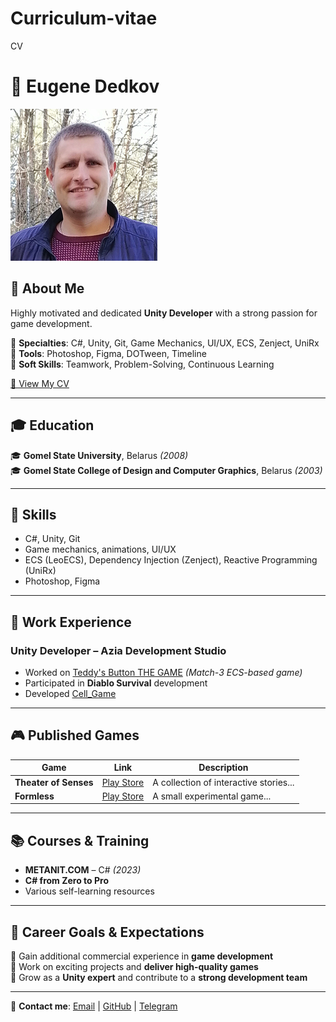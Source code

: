 # Curriculum-vitae
CV
# 📝 Eugene Dedkov

![Profile Photo](profile.jpg)

## 🌟 About Me
Highly motivated and dedicated **Unity Developer** with a strong passion for game development.

🔹 **Specialties**: C#, Unity, Git, Game Mechanics, UI/UX, ECS, Zenject, UniRx  
🔹 **Tools**: Photoshop, Figma, DOTween, Timeline  
🔹 **Soft Skills**: Teamwork, Problem-Solving, Continuous Learning  

[📄 View My CV](https://jenyded.github.io/YOUR-REPO-NAME/index.html)  

---

## 🎓 Education
🎓 **Gomel State University**, Belarus *(2008)*  
🎓 **Gomel State College of Design and Computer Graphics**, Belarus *(2003)*

---

## 🔧 Skills
- C#, Unity, Git
- Game mechanics, animations, UI/UX
- ECS (LeoECS), Dependency Injection (Zenject), Reactive Programming (UniRx)
- Photoshop, Figma

---

## 💼 Work Experience
### Unity Developer – **Azia Development Studio**
- Worked on [Teddy's Button THE GAME](https://github.com/ADS-GAME/Teddy-s-button) *(Match-3 ECS-based game)*
- Participated in **Diablo Survival** development
- Developed [Cell_Game](https://github.com/Jenyded/Cell_Game)

---

## 🎮 Published Games
| Game               | Link  | Description  |
|-------------------|-----------------------------|---------------------------------|
| **Theater of Senses** | [Play Store](https://play.google.com/store/apps/details?id=theaterofsenses) | A collection of interactive stories... |
| **Formless** | [Play Store](https://play.google.com/store/apps/details?id=Formless) | A small experimental game... |

---

## 📚 Courses & Training
- **METANIT.COM** – C# *(2023)*
- **C# from Zero to Pro**
- Various self-learning resources

---

## 🎯 Career Goals & Expectations
🔹 Gain additional commercial experience in **game development**  
🔹 Work on exciting projects and **deliver high-quality games**  
🔹 Grow as a **Unity expert** and contribute to a **strong development team**  

---

📧 **Contact me**: [Email](mailto:jenik.byg@gmail.com) | [GitHub](https://github.com/Jenyded) | [Telegram](https://t.me/Evgenyided)
